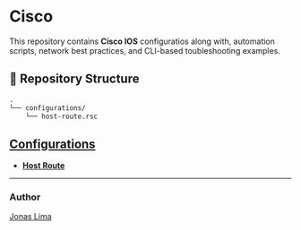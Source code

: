 # Cisco

This repository contains **Cisco IOS** configuratios along with, automation scripts, network best practices, and CLI-based toubleshooting examples.

## 📂 Repository Structure

```txt
.              
└── configurations/
    └── host-route.rsc
```

## [Configurations](./configurations/README.md)

- [**Host Route**](configurations/README.md#host-route)

---

### Author

[Jonas Lima](https://github.com/jonas-lucas)